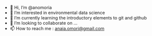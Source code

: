 - 👋 Hi, I’m @anomoria
- 👀 I’m interested in environmental data science
- 🌱 I’m currently learning the introductory elements to git and github
- 💞️ I’m looking to collaborate on ...
- 📫 How to reach me : anaia.omori@gmail.com

<!---
anomoria/anomoria is a ✨ special ✨ repository because its `README.md` (this file) appears on your GitHub profile.
You can click the Preview link to take a look at your changes.
--->
